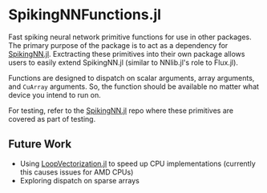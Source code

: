 # SpikingNNFunctions.jl

Fast spiking neural network primitive functions for use in other packages. The primary purpose of the package is to act as a dependency for [SpikingNN.jl](https://github.com/darsnack/SpikingNN.jl). Exctracting these primitives into their own package allows users to easily extend SpikingNN.jl (similar to NNlib.jl's role to Flux.jl).

Functions are designed to dispatch on scalar arguments, array arguments, and `CuArray` arguments. So, the function should be available no matter what device you intend to run on.

For testing, refer to the [SpikingNN.jl](https://github.com/darsnack/SpikingNN.jl) repo where these primitives are covered as part of testing.

## Future Work

- Using [LoopVectorization.jl](https://github.com/chriselrod/LoopVectorization.jl) to speed up CPU implementations (currently this causes issues for AMD CPUs)
- Exploring dispatch on sparse arrays